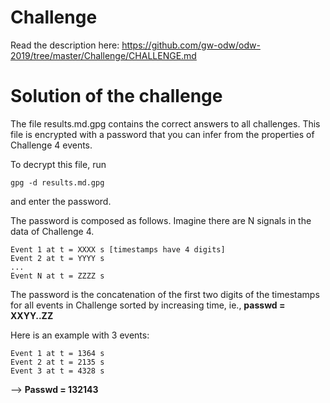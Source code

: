 
# Challenge

Read the description here: https://github.com/gw-odw/odw-2019/tree/master/Challenge/CHALLENGE.md

# Solution of the challenge

The file results.md.gpg contains the correct answers to all
challenges. This file is encrypted with a password that you
can infer from the properties of Challenge 4 events.

To decrypt this file, run

```gpg -d results.md.gpg```

and enter the password.

The password is composed as follows. Imagine there are N
signals in the data of Challenge 4. 

```
Event 1 at t = XXXX s [timestamps have 4 digits]
Event 2 at t = YYYY s
...
Event N at t = ZZZZ s
```

The password is the concatenation of the first two digits
of the timestamps for all events in Challenge sorted by
increasing time, ie., **passwd = XXYY..ZZ**

Here is an example with 3 events:

```
Event 1 at t = 1364 s
Event 2 at t = 2135 s
Event 3 at t = 4328 s
```
--> **Passwd = 132143**
